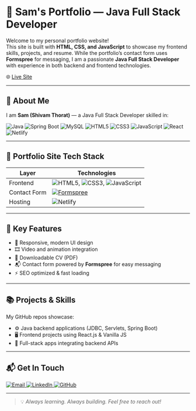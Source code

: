 # 🚀 Sam's Portfolio — Java Full Stack Developer

Welcome to my personal portfolio website!  
This site is built with **HTML, CSS, and JavaScript** to showcase my frontend skills, projects, and resume. While the portfolio’s contact form uses **Formspree** for messaging, I am a passionate **Java Full Stack Developer** with experience in both backend and frontend technologies.

🌐 [Live Site](https://sam-portfolio-010.netlify.app)

---

## 💼 About Me

I am **Sam (Shivam Thorat)** — a Java Full Stack Developer skilled in:

<p>
  <img alt="Java" src="https://img.shields.io/badge/Java-%23ED8B00.svg?style=for-the-badge&logo=java&logoColor=white" />
  <img alt="Spring Boot" src="https://img.shields.io/badge/Spring_Boot-%236DB33F.svg?style=for-the-badge&logo=spring-boot&logoColor=white" />
  <img alt="MySQL" src="https://img.shields.io/badge/MySQL-%2300f.svg?style=for-the-badge&logo=mysql&logoColor=white" />
  <img alt="HTML5" src="https://img.shields.io/badge/HTML5-%23E34F26.svg?style=for-the-badge&logo=html5&logoColor=white" />
  <img alt="CSS3" src="https://img.shields.io/badge/CSS3-%231572B6.svg?style=for-the-badge&logo=css3&logoColor=white" />
  <img alt="JavaScript" src="https://img.shields.io/badge/JavaScript-%23F7DF1E.svg?style=for-the-badge&logo=javascript&logoColor=black" />
  <img alt="React" src="https://img.shields.io/badge/React-%2361DAFB.svg?style=for-the-badge&logo=react&logoColor=black" />
  <img alt="Netlify" src="https://img.shields.io/badge/Netlify-%2300C7B7.svg?style=for-the-badge&logo=netlify&logoColor=white" />
</p>

---

## 🔧 Portfolio Site Tech Stack

| Layer        | Technologies                        |
|--------------|------------------------------------|
| Frontend     | ![HTML5](https://img.shields.io/badge/HTML5-%23E34F26.svg?style=flat&logo=html5&logoColor=white), ![CSS3](https://img.shields.io/badge/CSS3-%231572B6.svg?style=flat&logo=css3&logoColor=white), ![JavaScript](https://img.shields.io/badge/JavaScript-%23F7DF1E.svg?style=flat&logo=javascript&logoColor=black)             |
| Contact Form | [![Formspree](https://img.shields.io/badge/Formspree-DD274C?style=flat&logo=formspree&logoColor=white)](https://formspree.io/)  |
| Hosting      | ![Netlify](https://img.shields.io/badge/Netlify-%2300C7B7.svg?style=flat&logo=netlify&logoColor=white)                            |

---

## 🚀 Key Features

- 🎨 Responsive, modern UI design  
- 🎞️ Video and animation integration  
- 📄 Downloadable CV (PDF)  
- 📬 Contact form powered by **Formspree** for easy messaging  
- ⚡ SEO optimized & fast loading  

---

## 📚 Projects & Skills

My GitHub repos showcase:

- ⚙️ Java backend applications (JDBC, Servlets, Spring Boot)  
- 🖥️ Frontend projects using React.js & Vanilla JS  
- 🔄 Full-stack apps integrating backend APIs  

---

## 📬 Get In Touch

<p>
  <a href="mailto:shivamthorat40@gmail.com">
    <img alt="Email" src="https://img.shields.io/badge/Email-D14836?style=for-the-badge&logo=gmail&logoColor=white" />
  </a>
  <a href="https://linkedin.com/in/sam-dev" target="_blank">
    <img alt="LinkedIn" src="https://img.shields.io/badge/LinkedIn-0077B5?style=for-the-badge&logo=linkedin&logoColor=white" />
  </a>
  <a href="https://github.com/Shivamsaiyan455" target="_blank">
    <img alt="GitHub" src="https://img.shields.io/badge/GitHub-181717?style=for-the-badge&logo=github&logoColor=white" />
  </a>
</p>

---

> 💡 *Always learning. Always building. Feel free to reach out!*

